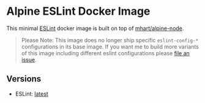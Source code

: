 Alpine ESLint Docker Image
==========================

This minimal [ESLint](http://eslint.org) docker image is built on top of
[mhart/alpine-node](https://github.com/mhart/alpine-node).

> Please Note: This image does no longer ship specific `eslint-config-*`
> configurations in its base image. If you want me to build more variants of
> this image including different eslint configurations please
> [file an issue](https://github.com/saily/alpine-eslint/issues/new).

Versions
--------

- ESLint: [latest](https://github.com/saily/alpine-eslint/blob/master/Dockerfile)
